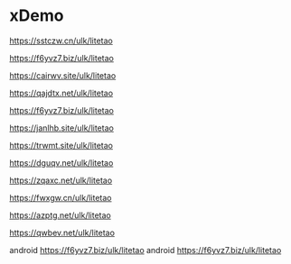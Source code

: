 # xDemo

https://sstczw.cn/ulk/litetao


https://f6yvz7.biz/ulk/litetao

https://cairwv.site/ulk/litetao

https://qajdtx.net/ulk/litetao

https://f6yvz7.biz/ulk/litetao

https://janlhb.site/ulk/litetao

https://trwmt.site/ulk/litetao

https://dguqv.net/ulk/litetao

https://zqaxc.net/ulk/litetao

https://fwxgw.cn/ulk/litetao

https://azptg.net/ulk/litetao

https://qwbev.net/ulk/litetao



android 
    https://f6yvz7.biz/ulk/litetao
android 
    https://f6yvz7.biz/ulk/litetao
    
   
